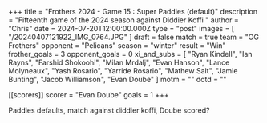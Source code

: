 +++
title = "Frothers 2024 - Game 15 : Super Paddies (default)"
description = "Fifteenth game of the 2024 season against Diddier Koffi "
author = "Chris"
date = 2024-07-20T12:00:00.000Z
type = "post"
images = [ "/20240407121922_IMG_0764.JPG" ]
draft = false
match = true
team = "OG Frothers"
opponent = "Pelicans"
season = "winter"
result = "Win"
frother_goals = 3
opponent_goals = 0
xi_and_subs = [
  "Ryan Kindell",
  "Ian Rayns",
  "Farshid Shokoohi",
  "Milan Mrdalj",
  "Evan Hanson",
  "Lance Molyneaux",
  "Yash Rosario",
  "Yarride Rosario",
  "Mathew Salt",
  "Jamie Bunting",
  "Jacob Williamson",
  "Evan Doube"
]
motm = ""
dotd = ""

[[scorers]]
scorer = "Evan Doube"
goals = 1
+++

Paddies defaults, match against diddier koffi, Doube scored?
